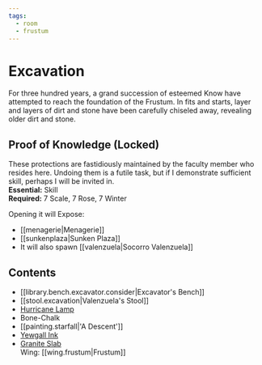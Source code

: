 ```yaml
---
tags:
  - room
  - frustum
---
```

# Excavation  
For three hundred years, a grand succession of esteemed Know have attempted to reach the foundation of the Frustum. In fits and starts, layer and layers of dirt and stone have been carefully chiseled away, revealing older dirt and stone.  
## Proof of Knowledge (Locked)  
These protections are fastidiously maintained by the faculty member who resides here. Undoing them is a futile task, but if I demonstrate sufficient skill, perhaps I will be invited in.  
**Essential:** Skill  
**Required:** 7 Scale, 7 Rose, 7 Winter  
  
Opening it will Expose:  
- [[menagerie|Menagerie]] 
- [[sunkenplaza|Sunken Plaza]]
- It will also spawn [[valenzuela|Socorro Valenzuela]]
## Contents  
- [[library.bench.excavator.consider|Excavator's Bench]]
- [[stool.excavation|Valenzuela's Stool]]
- [Hurricane Lamp](https://uadaf.theevilroot.xyz/rowenarium/element/lamp.hurricane)
- Bone-Chalk  
- [[painting.starfall|'A Descent']]
- [Yewgall Ink](https://uadaf.theevilroot.xyz/rowenarium/element/yewgall.ink)
- [Granite Slab](https://uadaf.theevilroot.xyz/rowenarium/element/slab.granite)
<br>Wing: [[wing.frustum|Frustum]]